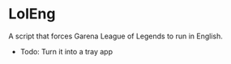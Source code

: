 # LolEng
A script that forces Garena League of Legends to run in English.
- Todo:
  Turn it into a tray app
